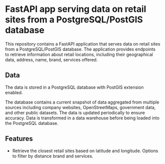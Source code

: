 # FastAPI app serving data on retail sites from a PostgreSQL/PostGIS database

This repository contains a FastAPI application that serves data on retail sites from a PostgreSQL/PostGIS database. The application provides endpoints to retrieve information about retail locations, including their geographical data, address, name, brand, services offered.

## Data

The data is stored in a PostgreSQL database with PostGIS extension enabled. 

The database contains a current snapshot of data aggregated from multiple sources including company websites, OpenStreetMaps, government data, and other public datasets. The data is updated periodically to ensure accuracy. Data is transformed in a data warehouse before being loaded into the PostgreSQL database.

## Features

- Retrieve the closest retail sites based on latitude and longitude. Options to filter by distance brand and services.